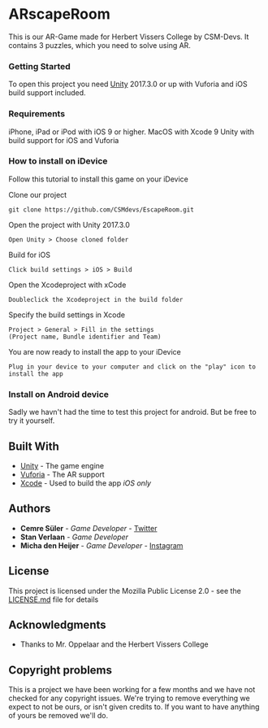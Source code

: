 # ARscapeRoom

This is our AR-Game made for Herbert Vissers College by CSM-Devs.
It contains 3 puzzles, which you need to solve using AR.

### Getting Started

To open this project you need [Unity](https://unity3d.com) 2017.3.0 or up with Vuforia and iOS build support included.

### Requirements
iPhone, iPad or iPod with iOS 9 or higher.
MacOS with Xcode 9
Unity with build support for iOS and Vuforia

### How to install on iDevice

Follow this tutorial to install this game on your iDevice

Clone our project
```
git clone https://github.com/CSMdevs/EscapeRoom.git
```

Open the project with Unity 2017.3.0
```
Open Unity > Choose cloned folder
```

Build for iOS
```
Click build settings > iOS > Build
```

Open the Xcodeproject with xCode
```
Doubleclick the Xcodeproject in the build folder
```

Specify the build settings in Xcode
```
Project > General > Fill in the settings
(Project name, Bundle identifier and Team)
```
You are now ready to install the app to your iDevice
```
Plug in your device to your computer and click on the "play" icon to install the app
```
### Install on Android device

Sadly we havn't had the time to test this project for android. But be free to try it yourself.


## Built With

* [Unity](https://unity3d.com/) -  The game engine
* [Vuforia](https://www.vuforia.com) - The AR support
* [Xcode](https://developer.apple.com/xcode/) - Used to build the app *iOS only*


## Authors

* **Cemre Süler** - *Game Developer* - [Twitter](https://twitter.com/Cemre2002Cemre)
* **Stan Verlaan** - *Game Developer*
* **Micha den Heijer** - *Game Developer* - [Instagram](https://www.instagram.com/michabeste/)


## License

This project is licensed under the Mozilla Public License 2.0 - see the [LICENSE.md](LICENSE.md) file for details

## Acknowledgments

* Thanks to Mr. Oppelaar  and the Herbert Vissers College

## Copyright problems
This is a project we have been working for a few months and we have not checked for any copyright issues. We're trying to remove everything we expect to not be ours, or isn't given credits to. If you want to have anything of yours be removed we'll do.
